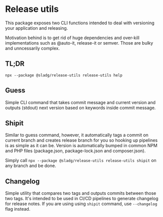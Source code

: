 # Release utils

This package exposes two CLI functions intended to deal with versioning your application and releasing.

Motivation behind is to get rid of huge dependencies and over-kill implementations such as @auto-it, release-it or semver. Those are bulky and unncessarily complex.

## TL;DR

`npx --package @sladg/release-utils release-utils help`

## Guess

Simple CLI command that takes commit message and current version and outputs (stdout) next version based on keywords inside commit message.

## Shipit

Similar to guess command, however, it automatically tags a commit on current branch and creates release branch for you so hooking up pipelines is as simple as it can be. Version is automatically bumped in common NPM and PHP files (package.json, package-lock.json and composer.json).

Simply call `npx --package @sladg/release-utils release-utils shipit` on any branch and be done.

## Changelog

Simple utility that compares two tags and outputs commits between those two tags. It's intended to be used in CI/CD pipelines to generate changelog for release notes. If you are using using `shipit` command, use `--changelog` flag instead.
